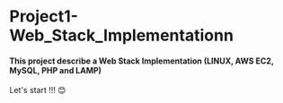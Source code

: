 # Project1-Web_Stack_Implementationn

#### This project describe a Web Stack Implementation (LINUX, AWS EC2, MySQL, PHP and LAMP)

Let's start !!! 😊
